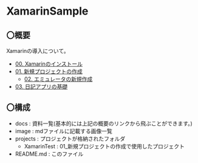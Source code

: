 # XamarinSample

## 〇概要
Xamarinの導入について。

- [00. Xamarinのインストール](https://www.ipentec.com/document/visual-studio-install-xamarin-development-environment)
- [01. 新規プロジェクトの作成](docs/01_CreateNewProject.md)
    - [02. エミュレータの新規作成](docs/02_CreateEmulator.md)
- [03. 日記アプリの基礎](docs/03_BasicOfDiary.md)

## 〇構成

- docs : 資料一覧(基本的には上記の概要のリンクから飛ぶことができます。)
- image : mdファイルに記載する画像一覧
- projects : プロジェクトが格納されたフォルダ  
    - XamarinTest : 01_新規プロジェクトの作成で使用したプロジェクト
- README.md : このファイル
